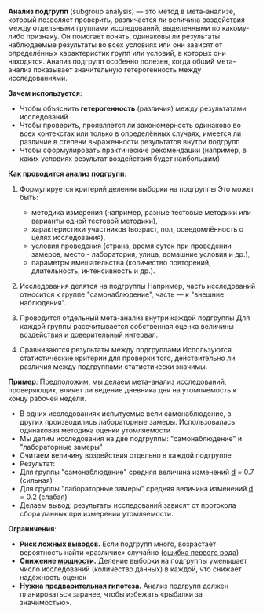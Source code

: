 **Анализ подгрупп** (subgroup analysis) — это метод в мета-анализе, который позволяет проверить, различается ли величина воздействия между отдельными группами исследований, выделенными по какому-либо признаку. Он помогает понять, одинаковы ли результаты наблюдаемые результаты во всех условиях или они зависят от определённых характеристик групп или условий, в которых они находятся.
Анализ подгрупп особенно полезен, когда общий мета-анализ показывает значительную гетерогенность между исследованиями.

**Зачем используется**:
- Чтобы объяснить **гетерогенность** (различия) между результатами исследований
- Чтобы проверить, проявляется ли закономерность одинаково во всех контекстах или только в определённых случаях, имеется ли различие в степени выраженности результатов внутри подгрупп
- Чтобы сформулировать практические рекомендации (например, в каких условиях результат воздействия будет наибольшим)

**Как проводится анализ подгрупп**:
1. Формулируется критерий деления выборки на подгруппы
   Это может быть:
   - методика измерения (например, разные тестовые методики или варианты одной тестовой методики),
   - характеристики участников (возраст, пол, осведомлённость о целях исследования),
   - условия проведения (страна, время суток при проведении замеров, место - лаборатория, улица, домашние условия и др.),
   - параметры вмешательства (количество повторений, длительность, интенсивность и др.).

2. Исследования делятся на подгруппы
   Например, часть исследований относится к группе "самонаблюдение", часть — к "внешние наблюдения".

3. Проводится отдельный мета-анализ внутри каждой подгруппы
   Для каждой группы рассчитывается собственная оценка величины воздействия и доверительный интервал.

4. Сравниваются результаты между подгруппами
   Используются статистические критерии для проверки того, действительно ли различия между подгруппами статистически значимы.

**Пример**:
Предположим, мы делаем мета-анализ исследований, проверяющих, влияет ли ведение дневника дня на утомляемость к концу рабочей недели.

- В одних исследованиях испытуемые вели самонаблюдение, в других производились лабораторные замеры. Использовалась одинаковая методика оценки утомляемости
- Мы делим исследования на две подгруппы: "самонаблюдение" и "лабораторные замеры"
- Считаем величину воздействия отдельно в каждой подгруппе
- Результат:
- Для группы "самонаблюдение" средняя величина изменений [d](d%20Коэна%20(Cohen's%20d).md) = 0.7 (сильная)
- Для группы "лабораторные замеры" средняя величина изменений [d](d%20Коэна%20(Cohen's%20d).md) = 0.2 (слабая)
- Делаем вывод: результаты исследований зависят от протокола сбора данных при измерении утомляемости.

**Ограничения**:
- **Риск ложных выводов.** Если подгрупп много, возрастает вероятность найти «различие» случайно ([ошибка первого рода](Ошибка%20I%20рода%20(False%20Positive).md))
- **Снижение [мощности](в%20работе/Мощность).** Деление выборки на подгруппы уменьшает число исследований (количество данных) в каждой, что снижает надёжность оценок
- **Нужна предварительная гипотеза.** Анализ подгрупп должен планироваться заранее, чтобы избежать «рыбалки за значимостью».
